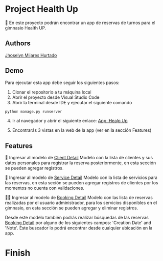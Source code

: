 # Project Health Up

🚀 En este proyecto podrán encontrar un app de reservas de turnos para el gimnasio Health UP.

## Authors

[Jhoselyn Mijares Hurtado](https://www.github.com/jhosymijares)

## Demo

Para ejecutar esta app debe seguir los siguientes pasos:

1. Clonar el repositorio a tu máquina local
2. Abrir el proyecto desde Visual Studio Code
3. Abrir la terminal desde IDE y ejecutar el siguiente comando

```bash
python manage.py runserver
```

4. Ir al navegador y abrir el siguiente enlace: [App: Healp Up](http://localhost:8000/)

5. Encontrarás 3 vistas en la web de la app (ver en la sección Features)

## Features

🤩 Ingresar al modelo de [Client Detail](http://localhost:8000/client)
 Modelo con la lista de clientes y sus datos personales para registrar la reserva posteriormente, en esta sección se pueden agregar registros.

🦾  Ingresar al modelo de [Service Detail](http://localhost:8000/service) 
Modelo con la lista de servicios para las reservas, en esta seción se pueden agregar registros de clientes por los momentos no cuenta con validaciones.

🙌🏼 Ingresar al modelo de [Booking Detail](http://localhost:8000/booking) 
Modelo con las lista de reservas realizadas por el usuario administrador, para los servicios disponibles en el gimnasio, en esta sección se pueden agregar y eliminar registros.

Desde este modelo también podrás realizar búsquedas de las reservas [Booking Detail](http://localhost:8000/booking) por alguno de los siguientes campos: 'Creation Date' and 'Note'. Este buscador lo podrá encontrar desde cualquier ubicación en la app.

# Finish


